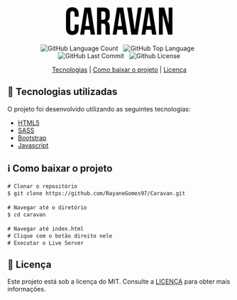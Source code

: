 <!DOCTYPE html>
<html lang="pt-br">
<head>
  <meta charset="UTF-8">
</head>

<body>
  
  <div align="center">
    <img src="https://github.com/RayaneGomes97/Caravan/blob/main/img/caravan.svg"> <br> <br>
    <img alt="GitHub Language Count" src="https://img.shields.io/github/languages/count/RayaneGomes97/Caravan" /> &nbsp;
    <img alt="GitHub Top Language" src="https://img.shields.io/github/languages/top/RayaneGomes97/Caravan" /> &nbsp;
    <img alt="GitHub Last Commit" src="https://img.shields.io/github/last-commit/RayaneGomes97/Caravan" /> &nbsp;
    <img alt="Github License" src="https://img.shields.io/github/license/rayanegomes97/caravan" />
  </div>
  

<!-------------------------------------------------------------- -->

<p align="center">
  <a href="#tecnologias">Tecnologias</a>   |   
  <a href="#como-baixar">Como baixar o projeto</a>   |   
  <a href="#licença">Licença</a>
</p>

<!-------------------------------------------------------------- -->

## 🚀 Tecnologias utilizadas  <a id="tecnologias">
  
O projeto foi desenvolvido utilizando as seguintes tecnologias:

- [HTML5](https://developer.mozilla.org/pt-BR/docs/Web/HTML)
- [SASS](https://sass-lang.com/)
- [Bootstrap](https://getbootstrap.com/)
- [Javascript](https://developer.mozilla.org/pt-BR/docs/Web/JavaScript)

<!-------------------------------------------------------------- -->

## ℹ️ Como baixar o projeto <a id="como-baixar">
 
```
# Clonar o repositório
$ git clone https://github.com/RayaneGomes97/Caravan.git

# Navegar até o diretório
$ cd caravan

# Navegar até index.html
# Clique com o botão direito nele 
# Executar o Live Server

``` 

<!-------------------------------------------------------------- -->


## 📝 Licença <a id="licença">

Este projeto está sob a licença do MIT. Consulte a [LICENÇA](https://github.com/rayanegomes97/caravan/blob/main/LICENSE) para obter mais informações.



</body>
</html>




